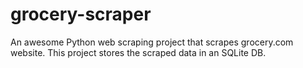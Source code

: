 # grocery-scraper
An awesome Python web scraping project that scrapes grocery.com website. This project stores the scraped data in an SQLite DB.
